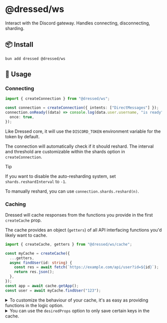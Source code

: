 # @dressed/ws

Interact with the Discord gateway. Handles connecting, disconnecting, sharding.

## 📦 Install

```bash
bun add dressed @dressed/ws
```

## 🚀 Usage

### Connecting

```ts
import { createConnection } from "@dressed/ws";

const connection = createConnection({ intents: ["DirectMessages"] });
connection.onReady((data) => console.log(data.user.username, "is ready"), {
  once: true,
});
```

Like Dressed core, it will use the `DISCORD_TOKEN` environment variable for the token by default.

The connection will automatically check if it should reshard. The interval and threshold are customizable within the shards option in `createConnection`.

> [!TIP]
> If you want to disable the auto-resharding system, set `shards.reshardInterval` to `-1`.
>
> To manually reshard, you can use `connection.shards.reshard(n)`.

### Caching

Dressed will cache responses from the functions you provide in the first `createCache` prop.

The cache provides an object (`getters`) of all API interfacing functions you'd likely want to cache.

```ts
import { createCache, getters } from "@dressed/ws/cache";

const myCache = createCache({
  ...getters,
  async findUser(id: string) {
    const res = await fetch(`https://example.com/api/user?id=${id}`);
    return res.json();
  },
});
const app = await cache.getApp();
const user = await myCache.findUser("123");
```

<details>

<summary>
To customize the behaviour of your cache, it's as easy as providing functions in the logic option.
</summary>

The `get` function must return an object with a state. The state can be `hit`, `stale`, or `miss`.

- A `hit` or `stale` state must also include a `value` which will be returned.
- If the state is `stale`, the cache value will be refetched in the background.
- For a `miss`, the cache value will be fetched and the function will wait for it to finish.

Checkout [this example](https://github.com/Inbestigator/dressed/blob/53cea0eaa3a8643dc7c58bee9acfae720e13bc68/packages/dressed-ws/src/example.ts#L25-L43) to see some custom logic using Redis.

The default logic has some timing config which can be updated by using the `defaultLogic` function in the logic option.

</details>

<details>

<summary>You can use the <code>desiredProps</code> option to only save certain keys in the cache.</summary>

Doing this will cause the returned type to be turned into a partial where only the props in your array are excluded.

The reason that all others aren't omitted completely is because a miss will return the whole data from the response.

```ts
import { createCache, getters } from "@dressed/ws/cache";

const cache = createCache(getters, { desiredProps: { getUser: ["username"] } });
const user = await cache.getUser("123456789012345678");
user.username; // string
user.id; // string | undefined (normally this would be a string)
```

</details>

